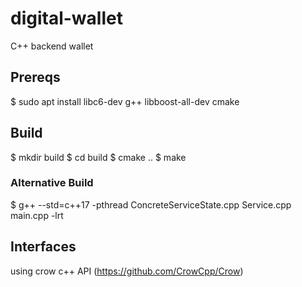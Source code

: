 # digital-wallet
C++ backend wallet

## Prereqs
  $ sudo apt install libc6-dev g++ libboost-all-dev cmake

## Build
  $ mkdir build
  $ cd build
  $ cmake ..
  $ make

### Alternative Build
  $ g++ --std=c++17 -pthread ConcreteServiceState.cpp Service.cpp main.cpp -lrt

## Interfaces
  using crow c++ API (https://github.com/CrowCpp/Crow)
